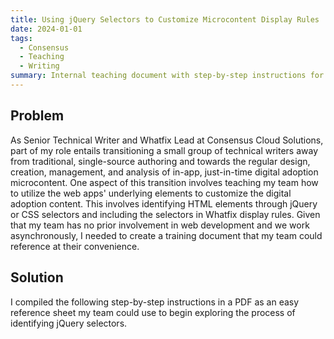 ```yaml
---
title: Using jQuery Selectors to Customize Microcontent Display Rules
date: 2024-01-01
tags:
  - Consensus
  - Teaching
  - Writing
summary: Internal teaching document with step-by-step instructions for identifying jQuery selectors and applying them to Whatfix display rules
---
```


## Problem
As Senior Technical Writer and Whatfix Lead at Consensus Cloud Solutions, part of my role entails transitioning a small group of technical writers away from traditional, single-source authoring and towards the regular design, creation, management, and analysis of in-app, just-in-time digital adoption microcontent. One aspect of this transition involves teaching my team how to utilize the web apps' underlying elements to customize the digital adoption content. This involves identifying HTML elements through jQuery or CSS selectors and including the selectors in Whatfix display rules. Given that my team has no prior involvement in web development and we work asynchronously, I needed to create a training document that my team could reference at their convenience.

## Solution
I compiled the following step-by-step instructions in a PDF as an easy reference sheet my team could use to begin exploring the process of identifying jQuery selectors.


<!--more-->
